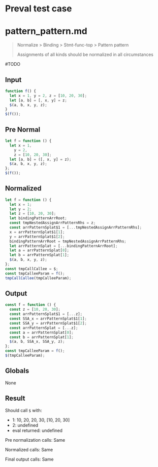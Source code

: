 # Preval test case

# pattern_pattern.md

> Normalize > Binding > Stmt-func-top > Pattern pattern
>
> Assignments of all kinds should be normalized in all circumstances

#TODO

## Input

`````js filename=intro
function f() {
  let x = 1, y = 2, z = [10, 20, 30];
  let [a, b] = [, x, y] = z;
  $(a, b, x, y, z);
}
$(f());
`````

## Pre Normal

`````js filename=intro
let f = function () {
  let x = 1,
    y = 2,
    z = [10, 20, 30];
  let [a, b] = ([, x, y] = z);
  $(a, b, x, y, z);
};
$(f());
`````

## Normalized

`````js filename=intro
let f = function () {
  let x = 1;
  let y = 2;
  let z = [10, 20, 30];
  let bindingPatternArrRoot;
  const tmpNestedAssignArrPatternRhs = z;
  const arrPatternSplat$1 = [...tmpNestedAssignArrPatternRhs];
  x = arrPatternSplat$1[1];
  y = arrPatternSplat$1[2];
  bindingPatternArrRoot = tmpNestedAssignArrPatternRhs;
  let arrPatternSplat = [...bindingPatternArrRoot];
  let a = arrPatternSplat[0];
  let b = arrPatternSplat[1];
  $(a, b, x, y, z);
};
const tmpCallCallee = $;
const tmpCalleeParam = f();
tmpCallCallee(tmpCalleeParam);
`````

## Output

`````js filename=intro
const f = function () {
  const z = [10, 20, 30];
  const arrPatternSplat$1 = [...z];
  const SSA_x = arrPatternSplat$1[1];
  const SSA_y = arrPatternSplat$1[2];
  const arrPatternSplat = [...z];
  const a = arrPatternSplat[0];
  const b = arrPatternSplat[1];
  $(a, b, SSA_x, SSA_y, z);
};
const tmpCalleeParam = f();
$(tmpCalleeParam);
`````

## Globals

None

## Result

Should call `$` with:
 - 1: 10, 20, 20, 30, [10, 20, 30]
 - 2: undefined
 - eval returned: undefined

Pre normalization calls: Same

Normalized calls: Same

Final output calls: Same
